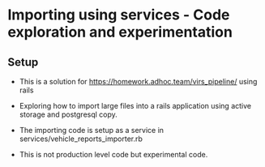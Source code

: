 # Importing using services - Code exploration and experimentation

## Setup

* This is a solution for https://homework.adhoc.team/virs_pipeline/ using rails

* Exploring how to import large files into a rails application
  using active storage and postgresql copy.

* The importing code is setup as a service in services/vehicle_reports_importer.rb

* This is not production level code but experimental code.
